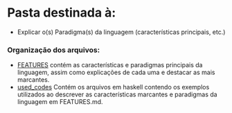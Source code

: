 # Pasta destinada à:
 - Explicar o(s) Paradigma(s) da linguagem (características principais, etc.)

### Organização dos arquivos:
 - [FEATURES](./FEATURES.md) contém as características e paradigmas principais da linguagem, assim como explicações de cada uma e destacar as mais marcantes.
 - [used_codes](./used_codes/) Contém os arquivos em haskell contendo os exemplos utilizados ao descrever as características marcantes e paradigmas da linguagem em FEATURES.md.
